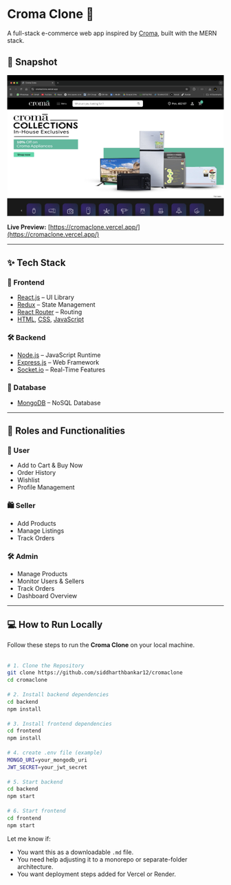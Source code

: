 # Croma Clone 🛒

A full-stack e-commerce web app inspired by [Croma](https://www.croma.com/), built with the MERN stack.

## 📸 Snapshot

![Croma Clone Landing Page](./cromaclone.png)

**Live Preview:** [https://cromaclone.vercel.app/](https://cromaclone.vercel.app/)

---

## ✨ Tech Stack

### 🚀 Frontend

- [React.js](https://reactjs.org/) – UI Library
- [Redux](https://redux.js.org/) – State Management
- [React Router](https://reactrouter.com/) – Routing
- [HTML](https://developer.mozilla.org/en-US/docs/Web/HTML), [CSS](https://developer.mozilla.org/en-US/docs/Web/CSS), [JavaScript](https://developer.mozilla.org/en-US/docs/Web/JavaScript)

### 🛠️ Backend

- [Node.js](https://nodejs.org/) – JavaScript Runtime
- [Express.js](https://expressjs.com/) – Web Framework
- [Socket.io](https://socket.io/) – Real-Time Features

### 💾 Database

- [MongoDB](https://www.mongodb.com/) – NoSQL Database

---

## 👥 Roles and Functionalities

### 👤 User

- Add to Cart & Buy Now
- Order History
- Wishlist
- Profile Management

### 🛍️ Seller

- Add Products
- Manage Listings
- Track Orders

### 🛠️ Admin

- Manage Products
- Monitor Users & Sellers
- Track Orders
- Dashboard Overview

---

## 💻 How to Run Locally

Follow these steps to run the **Croma Clone** on your local machine.

```bash

# 1. Clone the Repository
git clone https://github.com/siddharthbankar12/cromaclone
cd cromaclone

# 2. Install backend dependencies
cd backend
npm install

# 3. Install frontend dependencies
cd frontend
npm install

# 4. create .env file (example)
MONGO_URI=your_mongodb_uri
JWT_SECRET=your_jwt_secret

# 5. Start backend
cd backend
npm start

# 6. Start frontend
cd frontend
npm start

```

Let me know if:

- You want this as a downloadable `.md` file.
- You need help adjusting it to a monorepo or separate-folder architecture.
- You want deployment steps added for Vercel or Render.
